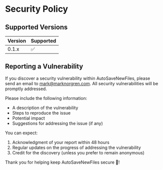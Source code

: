 # Security Policy

## Supported Versions

| Version | Supported          |
| ------- | ------------------ |
| 0.1.x   | :white_check_mark: |

## Reporting a Vulnerability

If you discover a security vulnerability within AutoSaveNewFiles, please send an email to mark@marknorgren.com.
All security vulnerabilities will be promptly addressed.

Please include the following information:

- A description of the vulnerability
- Steps to reproduce the issue
- Potential impact
- Suggestions for addressing the issue (if any)

You can expect:

1. Acknowledgment of your report within 48 hours
2. Regular updates on the progress of addressing the vulnerability
3. Credit for the discovery (unless you prefer to remain anonymous)

Thank you for helping keep AutoSaveNewFiles secure 👀!
